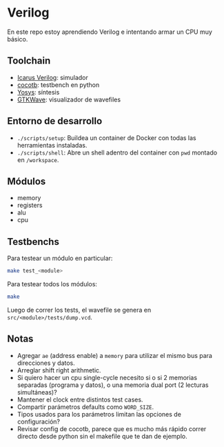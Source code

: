 # Verilog

En este repo estoy aprendiendo Verilog e intentando armar un CPU muy básico.

## Toolchain

- [Icarus Verilog](https://github.com/steveicarus/iverilog): simulador
- [cocotb](https://github.com/cocotb/cocotb): testbench en python
- [Yosys](https://github.com/YosysHQ/yosys): síntesis
- [GTKWave](https://gtkwave.sourceforge.net/): visualizador de wavefiles

## Entorno de desarrollo

- `./scripts/setup`: Buildea un container de Docker con todas las herramientas instaladas.
- `./scripts/shell`: Abre un shell adentro del container con `pwd` montado en `/workspace`.

## Módulos

- memory
- registers
- alu
- cpu

## Testbenchs

Para testear un módulo en particular:

```sh
make test_<module>
```

Para testear todos los módulos:

```sh
make
```

Luego de correr los tests, el wavefile se genera en `src/<module>/tests/dump.vcd`.

## Notas

- Agregar `ae` (address enable) a `memory` para utilizar el mismo bus para direcciones y datos.
- Arreglar shift right arithmetic.
- Si quiero hacer un cpu single-cycle necesito si o si 2 memorias separadas (programa y datos), o una memoria dual port (2 lecturas simultáneas)?
- Mantener el clock entre distintos test cases.
- Compartir parámetros defaults como `WORD_SIZE`.
- Tipos usados para los parámetros limitan las opciones de configuración?
- Revisar config de cocotb, parece que es mucho más rápido correr directo desde python sin el makefile que te dan de ejemplo.
